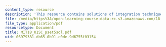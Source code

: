```yaml
---
content_type: resource
description: 'This resource contains solutions of integration technique problems. '
file: /media/https%3A/open-learning-course-data-rc.s3.amazonaws.com/18-01sc-single-variable-calculus-fall-2010/06979381db650b91c0de9d6755f03154_MIT18_01SC_pset5sol.pdf
file_type: application/pdf
resourcetype: Document
title: MIT18_01SC_pset5sol.pdf
uid: 06979381-db65-0b91-c0de-9d6755f03154
---
```

